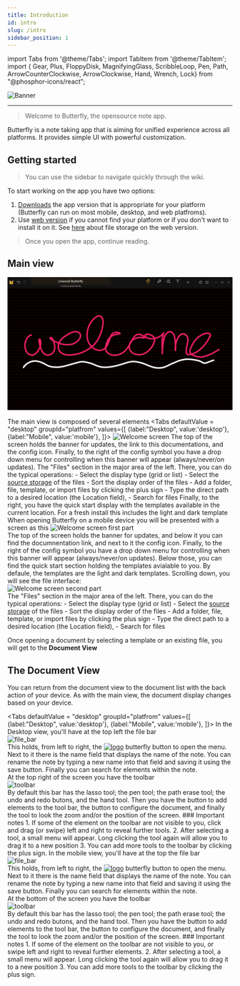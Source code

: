 ```yaml
---
title: Introduction
id: intro
slug: /intro
sidebar_position: 1
---
```

import Tabs from '@theme/Tabs';
import TabItem from '@theme/TabItem';
import { Gear, 
	Plus, 
	FloppyDisk, 
	MagnifyingGlass,
	ScribbleLoop,
	Pen,
	Path,
	ArrowCounterClockwise,
	ArrowClockwise,
	Hand,
	Wrench,
	Lock} from "@phosphor-icons/react";

![Banner](/img/banner.png)

---

> Welcome to Butterfly, the opensource note app.

Butterfly is a note taking app that is aiming for unified experience across all platforms. It provides simple UI with powerful customization.

## Getting started

> You can use the sidebar to navigate quickly through the wiki.


To start working on the app you have two options:
1. [Downloads](/downloads) the app version that is appropriate for your platform (Butterfly can run on most mobile, desktop, and web platfroms). 
2. Use [web version](https://butterfly.linwood.dev) if you cannot find your platform or if you don't want to install it on it. See [here](storage#web) about file storage on the web version.

> Once you open the app, continue reading. 



## Main view

![Main view](main.png)

The main view is composed of several elements
<Tabs
    defaultValue = "desktop"
	groupId="platfrom"
	    values={[
	    {label:"Desktop", value:'desktop'},
	    {label:"Mobile", value:'mobile'},
	    ]}>
    <TabItem value="desktop">
        ![Welcome screen](/img/welcome_screen_desktop.png)
        The top of the screen holds the banner for updates, the link to this documentations, and the <Gear/> config icon. Finally, to the right of the <Gear/> config symbol you have a drop down menu for controlling when this banner will appear (always/never/on updates).
		The "Files" section in the major area of the left. There, you can do the typical operations:
		    - Select the display type (grid or list)
		    - Select the [source storage](storage) of the files
		    - Sort the display order of the files
		    - Add a folder, file, template, or import files by clicking the <Plus/> plus sign
		    - Type the direct path to a desired location (the Location field),
		    - Search for files
        Finally, to the right, you have the quick start display with the templates available in the current location. For a fresh install this includes the light and dark template
    </TabItem>
    <TabItem value="mobile">
        When opening Butterfly on a mobile device you will be presented with a screen as this
        ![Welcome screen first part](/img/welcome_screen_mobile_1.png)   
        The top of the screen holds the banner for updates, and below it you can find the documnentation link, and next to it the <Gear/> config icon. Finally, to the right of the <Gear/> config symbol you have a drop down menu for controlling when this banner will appear (always/never/on updates).
        Below those, you can find the quick start section holding the templates avialable to you. By defaule, the templates are the light and dark templates. 
        Scrolling down, you will see the file interface:
        \
        ![Welcome screen second part](/img/welcome_screen_mobile_2.png)  
		The "Files" section in the major area of the left. There, you can do the typical operations:
		- Select the display type (grid or list)
		- Select the [source storage](storage) of the files
		- Sort the display order of the files
		- Add a folder, file, template, or import files by clicking the <Plus/> plus sign
		- Type the direct path to a desired location (the Location field),
		- Search for files
	</TabItem>
</Tabs>

Once opening a document by selecting a template or an existing file, you will get to the **Document View**

## The Document View 

You can return from the document view to the document list with the back action of your device. As with the main view, the document display changes based on your device. 

<Tabs
    defaultValue = "desktop"
	groupId="platfrom"
	    values={[
	    {label:"Desktop", value:'desktop'},
	    {label:"Mobile", value:'mobile'},
	    ]}>
    <TabItem value="desktop">
		In the Desktop view, you'll have at the top left the file bar\
	    ![file_bar](/img/document_view_file_bar.png)\
		This holds, from left to right, the 
		[<img alt="logo" src="/img/logo.png" width="16"/>](/img/logo.png)
		butterfly button to open the menu. Next to it there is the name field that displays the name of the note. You can rename the note by typing a new name into that field and saving it using the <FloppyDisk/> save button. Finally you can <MagnifyingGlass/> search for elements within the note.
		\
		At the top right of the screen you have the toolbar\
		![toolbar](/img/document_view_toolbar.png)\
		By default this bar has the <ScribbleLoop/> lasso tool; the <Pen/> pen tool; the <Path/> path erase tool; the <ArrowCounterClockwise/> undo and <ArrowClockwise/> redo butons, and the <Hand/> hand tool. Then you have the <Plus/> button to add elements to the tool bar, the <Wrench/> button to configure the document, and finally the <Lock/> tool to look the zoom and/or the position of the screen. 
		### Important notes
		1. If some of the element on the toolbar are not visible to you, click and drag (or swipe) left and right to reveal further tools. 
		2. After selecting a tool, a small menu will appear. Long clicking the tool again will allow you to drag it to a new position
		3. You can add more tools to the toolbar by clicking the <Plus/> plus sign. 
	</TabItem>
	<TabItem value="mobile">
		In the mobile view, you'll have at the top the file bar\
	    ![file_bar](/img/document_view_file_bar.png)\
		This holds, from left to right, the 
		[<img alt="logo" src="/img/logo.png" width="16"/>](/img/logo.png)
		butterfly button to open the menu. Next to it there is the name field that displays the name of the note. You can rename the note by typing a new name into that field and saving it using the <FloppyDisk/> save button. Finally you can <MagnifyingGlass/> search for elements within the note.
		\
		At the bottom of the screen you have the toolbar\
		![toolbar](/img/document_view_toolbar.png)\
		By default this bar has the <ScribbleLoop/> lasso tool; the <Pen/> pen tool; the <Path/> path erase tool; the <ArrowCounterClockwise/> undo and <ArrowClockwise/> redo butons, and the <Hand/> hand tool. Then you have the <Plus/> button to add elements to the tool bar, the <Wrench/> button to configure the document, and finally the <Lock/> tool to look the zoom and/or the position of the screen. 
		### Important notes
		1. If some of the element on the toolbar are not visible to you, or swipe left and right to reveal further elements. 
		2. After selecting a tool, a small menu will appear. Long clicking the tool again will allow you to drag it to a new position
		3. You can add more tools to the toolbar by clicking the <Plus/> plus sign. 
	</TabItem>
</Tabs>
	

